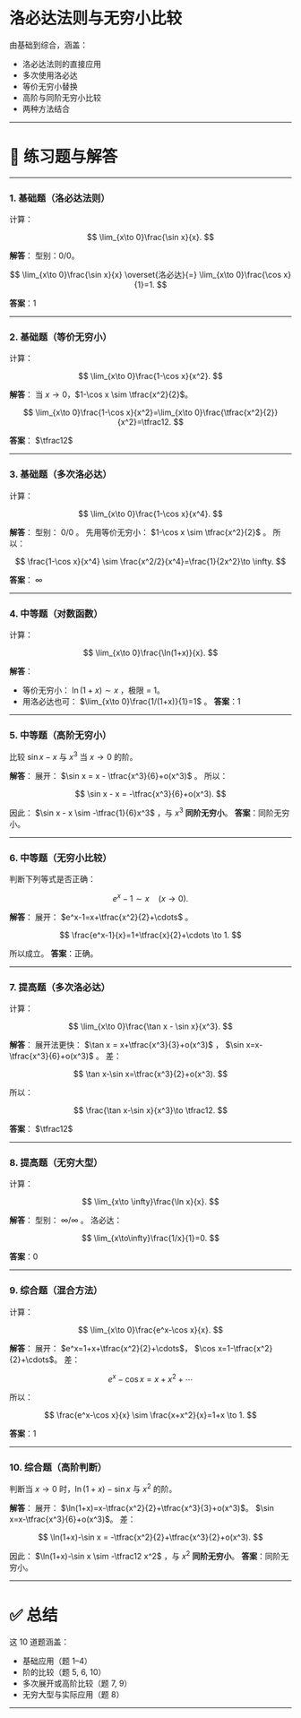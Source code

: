 # 洛必达法则与无穷小比较
由基础到综合，涵盖：

* 洛必达法则的直接应用
* 多次使用洛必达
* 等价无穷小替换
* 高阶与同阶无穷小比较
* 两种方法结合

---

# 📘 练习题与解答

---

### 1. 基础题（洛必达法则）

计算：

$$
\lim_{x\to 0}\frac{\sin x}{x}.
$$

**解答**：
型别：$0/0$。

$$
\lim_{x\to 0}\frac{\sin x}{x} \overset{洛必达}{=} \lim_{x\to 0}\frac{\cos x}{1}=1.
$$

**答案**：1

---

### 2. 基础题（等价无穷小）

计算：

$$
\lim_{x\to 0}\frac{1-\cos x}{x^2}.
$$

**解答**：
当 $x\to 0$，$1-\cos x \sim \tfrac{x^2}{2}$。

$$
\lim_{x\to 0}\frac{1-\cos x}{x^2}=\lim_{x\to 0}\frac{\tfrac{x^2}{2}}{x^2}=\tfrac12.
$$

**答案**： $\tfrac12$

---

### 3. 基础题（多次洛必达）

计算：

$$
\lim_{x\to 0}\frac{1-\cos x}{x^4}.
$$

**解答**：
型别： $0/0$ 。
先用等价无穷小： $1-\cos x \sim \tfrac{x^2}{2}$ 。
所以：

$$
\frac{1-\cos x}{x^4} \sim \frac{x^2/2}{x^4}=\frac{1}{2x^2}\to \infty.
$$

**答案**： $\infty$

---

### 4. 中等题（对数函数）

计算：

$$
\lim_{x\to 0}\frac{\ln(1+x)}{x}.
$$

**解答**：

* 等价无穷小： $\ln(1+x)\sim x$ ，极限 = 1。
* 用洛必达也可： $\lim_{x\to 0}\frac{1/(1+x)}{1}=1$ 。
  **答案**：1

---

### 5. 中等题（高阶无穷小）

比较 $\sin x - x$ 与 $x^3$ 当 $x\to 0$ 的阶。

**解答**：
展开： $\sin x = x - \tfrac{x^3}{6}+o(x^3)$ 。
所以：

$$
\sin x - x = -\tfrac{x^3}{6}+o(x^3).
$$

因此： $\sin x - x \sim -\tfrac{1}{6}x^3$ ，与 $x^3$ **同阶无穷小**。
**答案**：同阶无穷小。

---

### 6. 中等题（无穷小比较）

判断下列等式是否正确：

$$
e^x-1 \sim x \quad (x\to 0).
$$

**解答**：
展开： $e^x-1=x+\tfrac{x^2}{2}+\cdots$ 。

$$
\frac{e^x-1}{x}=1+\tfrac{x}{2}+\cdots \to 1.
$$

所以成立。
**答案**：正确。

---

### 7. 提高题（多次洛必达）

计算：

$$
\lim_{x\to 0}\frac{\tan x - \sin x}{x^3}.
$$

**解答**：
展开法更快：
$\tan x = x+\tfrac{x^3}{3}+o(x^3)$ ， $\sin x=x-\tfrac{x^3}{6}+o(x^3)$ 。
差：

$$
\tan x-\sin x=\tfrac{x^3}{2}+o(x^3).
$$

所以：

$$
\frac{\tan x-\sin x}{x^3}\to \tfrac12.
$$

**答案**： $\tfrac12$

---

### 8. 提高题（无穷大型）

计算：

$$
\lim_{x\to \infty}\frac{\ln x}{x}.
$$

**解答**：
型别： $\infty/\infty$ 。
洛必达：

$$
\lim_{x\to\infty}\frac{1/x}{1}=0.
$$

**答案**：0

---

### 9. 综合题（混合方法）

计算：

$$
\lim_{x\to 0}\frac{e^x-\cos x}{x}.
$$

**解答**：
展开：
$e^x=1+x+\tfrac{x^2}{2}+\cdots$，
$\cos x=1-\tfrac{x^2}{2}+\cdots$。
差：

$$
e^x-\cos x = x+x^2+\cdots
$$

所以：

$$
\frac{e^x-\cos x}{x} \sim \frac{x+x^2}{x}=1+x \to 1.
$$

**答案**：1

---

### 10. 综合题（高阶判断）

判断当 $x\to 0$ 时，$\ln(1+x)-\sin x$ 与 $x^2$ 的阶。

**解答**：
展开：
$\ln(1+x)=x-\tfrac{x^2}{2}+\tfrac{x^3}{3}+o(x^3)$。
$\sin x=x-\tfrac{x^3}{6}+o(x^3)$。
差：

$$
\ln(1+x)-\sin x = -\tfrac{x^2}{2}+\tfrac{x^3}{2}+o(x^3).
$$

因此： $\ln(1+x)-\sin x \sim -\tfrac12 x^2$ ，与 $x^2$ **同阶无穷小**。
**答案**：同阶无穷小。

---

# ✅ 总结

这 10 道题涵盖：

* 基础应用（题 1–4）
* 阶的比较（题 5, 6, 10）
* 多次展开或高阶比较（题 7, 9）
* 无穷大型与实际应用（题 8）

---


